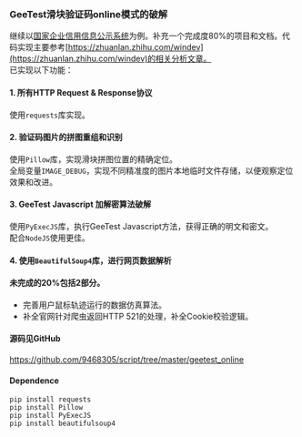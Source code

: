 ### GeeTest滑块验证码online模式的破解
继续以[国家企业信用信息公示系统](http://www.gsxt.gov.cn)为例。补充一个完成度80%的项目和文档。代码实现主要参考[https://zhuanlan.zhihu.com/windev](https://zhuanlan.zhihu.com/windev)的相关分析文章。  
已实现以下功能：  

#### 1. 所有HTTP Request & Response协议
使用`requests`库实现。

#### 2. 验证码图片的拼图重组和识别
使用`Pillow`库，实现滑块拼图位置的精确定位。  
全局变量`IMAGE_DEBUG`，实现不同精准度的图片本地临时文件存储，以便观察定位效果和改进。  

#### 3. GeeTest Javascript 加解密算法破解
使用`PyExecJS`库，执行GeeTest Javascript方法，获得正确的明文和密文。  
配合`NodeJS`使用更佳。  

#### 4. 使用`BeautifulSoup4`库，进行网页数据解析

#### 未完成的20%包括2部分。  
+ 完善用户鼠标轨迹运行的数据仿真算法。
+ 补全官网针对爬虫返回HTTP 521的处理，补全Cookie校验逻辑。

#### 源码见GitHub
https://github.com/9468305/script/tree/master/geetest_online  

#### Dependence
```
pip install requests
pip install Pillow
pip install PyExecJS
pip install beautifulsoup4
```
